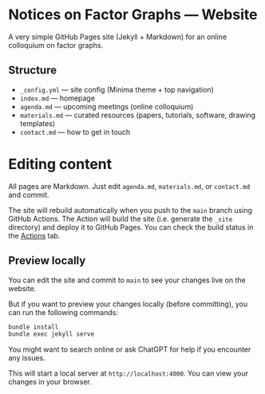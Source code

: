 # Notices on Factor Graphs — Website

A very simple GitHub Pages site (Jekyll + Markdown) for an online colloquium on factor graphs.

## Structure
- `_config.yml` — site config (Minima theme + top navigation)
- `index.md` — homepage
- `agenda.md` — upcoming meetings (online colloquium)
- `materials.md` — curated resources (papers, tutorials, software, drawing templates)
- `contact.md` — how to get in touch

# Editing content
All pages are Markdown. Just edit `agenda.md`, `materials.md`, or `contact.md` and commit. 

The site will rebuild automatically when you push to the `main` branch using GitHub Actions. The Action will build the site (i.e. generate the `_site` directory) and deploy it to GitHub Pages. You can check the build status in the [Actions](https://github.com/Notices-On-Factor-Graphs/website/actions) tab.

## Preview locally
You can edit the site and commit to `main` to see your changes live on the website.

But if you want to preview your changes locally (before committing), you can run the following commands:

```bash
bundle install
bundle exec jekyll serve
```

You might want to search online or ask ChatGPT for help if you encounter any issues.

This will start a local server at `http://localhost:4000`. You can view your changes in your browser.


